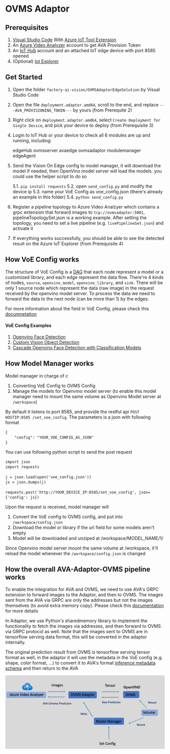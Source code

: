 # OVMS Adaptor



## Prerequisites

1. [Visual Studio Code](https://code.visualstudio.com/) With [Azure IoT Tool Extension](https://marketplace.visualstudio.com/items?itemName=vsciot-vscode.azure-iot-tools)
2. An [Azure Video Analyzer](https://azure.microsoft.com/en-us/products/video-analyzer/) account to get AVA Provision Token
3. An [IoT Hub](https://azure.microsoft.com/en-us/services/iot-hub/) account and an attached IoT edge device with port 8585 opened
4. (Optional) [Iot Explorer](https://docs.microsoft.com/en-us/azure/iot-fundamentals/howto-use-iot-explorer)




## Get Started

1. Open the folder ```factory-ai-vision/OVMSAdaptorEdgeSolution``` by Visual Studio Code
2. Open the file ```deployment.adaptor.amd64```, scroll to the end, and replace ```---AVA_PROVISIONING_TOKEN---``` by yours (from Prerequite 2)
3. Right click on ```deployment.adaptor.amd64```, select ```Create Deployment for Single Device```, and pick your device to deploy (from Prerequisite 3)
4. Login to IoT Hub or your device to check all 6 modules are up and running, including:

	edgeHub
	ovmsserver
	avaedge
	ovmsadaptor
	modulemanager
	edgeAgent

5. Send the Vision On Edge config to model manager, it will download the model if needed, then OpenVino model server will load the models. you could use the helper script to do so

    5.1. ```pip install requests```
    5.2. open ```send_config.py``` and modify the device ip
    5.3. name your VoE Config as voe_config.json (there's already an example in this folder)
    5.4. ```python send_config.py```

6. Register a pipeline topology to Azure Video Analzyer which contains a grpc extension that forward images to ```tcp://ovmsadaptor:5001```, pipelineTopologySet.json is a working example. After setting the topology, you need to set a live pipeline (e.g. ```livePipelineSet.json```) and activate it

7. If everything works successfully, you should be able to see the detected result on the Azure IoT Explorer (from Prerequisite 4)




## How VoE Config works

The structure of VoE Config is a [DAG](https://en.wikipedia.org/wiki/Directed_acyclic_graph) that each node represent a model or a customized library, and each edge represent the data flow.
There're 4 kinds of nodes, ```source```, ```openvino_model```, ```openvino_library```, and ```sink```.
There will be only 1 source node which represent the data (raw image) in the request received by the openvino model server. To process the data we need to forward the data to the next node (can be more than 1) by the edges.

For more information about the field in VoE Config, please check this [documnetation](docs/voe_config.md)

#### VoE Config Examples

1. [Openvino Face Detection](docs/openvino_face_detection.md)
2. [Custom Vision Object Detection](docs/custom_vision_object_detection.md)
3. [Cascade Openvino Face Detection with Classification Models](docs/cascade.md)


## How Model Manager works

Model manager in charge of c
1. Converting VoE Config to OVMS Config
2. Manage the models for Openvino model server (to enable this model manager need to mount the same volume as Openvino Model server at ```/workspace```)

By default it listens to port 8585, and provide the restful api ```POST HOSTIP:8585 /set_voe_config```. The parameters is a json with following format

    {
        "config": "YOUR_VOE_CONFIG_AS_JSON"
    }
    
You can use following python script to send the post request

    import json
    import requests

    j = json.load(open('voe_config.json'))
    js = json.dumps(j)

    requests.post('http://YOUR_DEVICE_IP:8585/set_voe_config', json={'config': js})

Upon the request is received, model manager will

1. Convert the VoE config to OVMS config, and put into ```/workspace/config.json```
2. Download the model or library if the url field for some models aren't empty
3. Model will be downloaded and unziped at /workspace/MODEL_NAME/1/

Since Openvino model server mount the same volume at /workspace, it'll reload the model whenever the ```/workspace/config.json``` is changed


## How the overall AVA-Adaptor-OVMS pipeline works

To enable the integration for AVA and OVMS, we need to use AVA's GRPC extension to forward images to the Adaptor, and then to OVMS.
The images sent from the AVA via GRPC are only the addresses but not the images themselves (to avoid extra memory copy). 
Please check this [documentation](https://docs.microsoft.com/en-us/azure/azure-video-analyzer/video-analyzer-docs/analyze-live-video-use-your-model-grpc?pivots=programming-language-csharp) for more details

In Adaptor, we use Python's sharedmemory library to implement the functionality to fetch the images via addresses, and then forward to OVMS via GRPC protocol as well. Note that the images sent to OVMS are in tensorflow serving data format, this will be converted in the adaptor internally.

The original prediction result from OVMS is tensorflow serving tensor format as well, in the adaptor it will use the metadata in the VoE config (e.g. shape, color format, ...) to convert it to AVA's format [inference metadata schema](https://docs.microsoft.com/en-us/azure/azure-video-analyzer/video-analyzer-docs/inference-metadata-schema) and then return to the AVA


![arch_img](../assets/Diagram_20210927.png?raw=true)
